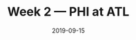 ---
layout: game
title: Week 2 — PHI at ATL
season: 2019
game_id: 2019_02_PHI_ATL
week: 2
date: 2019-09-15
home_team: ATL
away_team: PHI
final_home: 24
final_away: 20
pbp_url: /assets/data/pbp/2019/2019_02_PHI_ATL.csv.gz
---